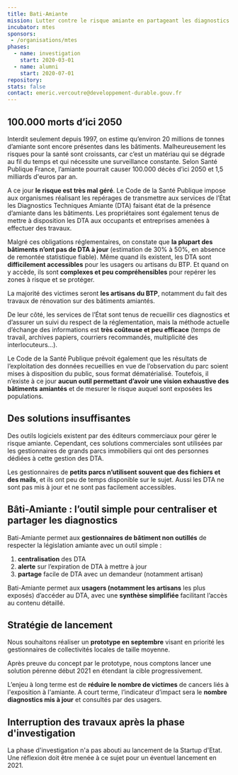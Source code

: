 ```yaml
---
title: Bati-Amiante
mission: Lutter contre le risque amiante en partageant les diagnostics
incubator: mtes
sponsors:
 - /organisations/mtes
phases:
  - name: investigation
    start: 2020-03-01
  - name: alumni
    start: 2020-07-01
repository:
stats: false
contact: emeric.vercoutre@developpement-durable.gouv.fr
---
```


## 100.000 morts d’ici 2050

Interdit seulement depuis 1997, on estime qu’environ 20 millions de tonnes d’amiante sont encore présentes dans les bâtiments. Malheureusement les risques pour la santé sont croissants, car c’est un matériau qui se dégrade au fil du temps et qui nécessite une surveillance constante. Selon Santé Publique France, l’amiante pourrait causer 100.000 décès d’ici 2050 et 1,5 milliards d'euros par an. 

A ce jour **le risque est très mal géré**. Le Code de la Santé Publique impose aux organismes réalisant les repérages de transmettre aux services de l’État les Diagnostics Techniques Amiante (DTA) faisant état de la présence d’amiante dans les bâtiments. Les propriétaires sont également tenus de mettre à disposition les DTA aux occupants et entreprises amenées à effectuer des travaux. 

Malgré ces obligations réglementaires, on constate que **la plupart des bâtiments n’ont pas de DTA à jour** (estimation de 30% à 50%, en absence de remontée statistique fiable). Même quand ils existent, les DTA sont **difficilement accessibles** pour les usagers ou artisans du BTP. Et quand on y accède, ils sont **complexes et peu compréhensibles** pour repérer les zones à risque et se protéger.

La majorité des victimes seront **les artisans du BTP**, notamment du fait des travaux de rénovation sur des bâtiments amiantés. 

De leur côté, les services de l’État sont tenus de recueillir ces diagnostics et d’assurer un suivi du respect de la réglementation, mais la méthode actuelle d’échange des informations est **très coûteuse et peu efficace** (temps de travail, archives papiers, courriers recommandés, multiplicité des interlocuteurs…). 

Le Code de la Santé Publique prévoit également que les résultats de l’exploitation des données recueillies en vue de l’observation du parc soient mises à disposition du public, sous format dématérialisé. Toutefois, il n’existe à ce jour **aucun outil permettant d’avoir une vision exhaustive des bâtiments amiantés** et de mesurer le risque auquel sont exposées les populations.

## Des solutions insuffisantes

Des outils logiciels existent par des éditeurs commerciaux pour gérer le risque amiante. Cependant, ces solutions commerciales sont utilisées par les gestionnaires de grands parcs immobiliers qui ont des personnes dédiées à cette gestion des DTA.

Les gestionnaires de **petits parcs n’utilisent souvent que des fichiers et des mails**, et ils ont peu de temps disponible sur le sujet. Aussi les DTA ne sont pas mis à jour et ne sont pas facilement accessibles.

## Bâti-Amiante : l’outil simple pour centraliser et partager les diagnostics

Bati-Amiante permet aux **gestionnaires de bâtiment non outillés** de respecter la législation amiante avec un outil simple :
1. **centralisation** des DTA 
2. **alerte** sur l’expiration de DTA à mettre à jour
3. **partage** facile de DTA avec un demandeur (notamment artisan)

Bati-Amiante permet aux **usagers (notamment les artisans** les plus exposés) d’accéder au DTA, avec une **synthèse simplifiée** facilitant l’accès au contenu détaillé.

## Stratégie de lancement
Nous souhaitons réaliser un **prototype en septembre** visant en priorité les gestionnaires de collectivités locales de taille moyenne. 

Après preuve du concept par le prototype, nous comptons lancer une solution pérenne début 2021 en étendant la cible progressivement.

L’enjeu à long terme est de **réduire le nombre de victimes** de cancers liés à l'exposition à l'amiante. A court terme, l’indicateur d’impact sera le **nombre diagnostics mis à jour** et consultés par des usagers.

## Interruption des travaux après la phase d'investigation

La phase d'investigation n'a pas abouti au lancement de la Startup d'Etat. Une réflexion doit être menée à ce sujet pour un éventuel lancement en 2021.
